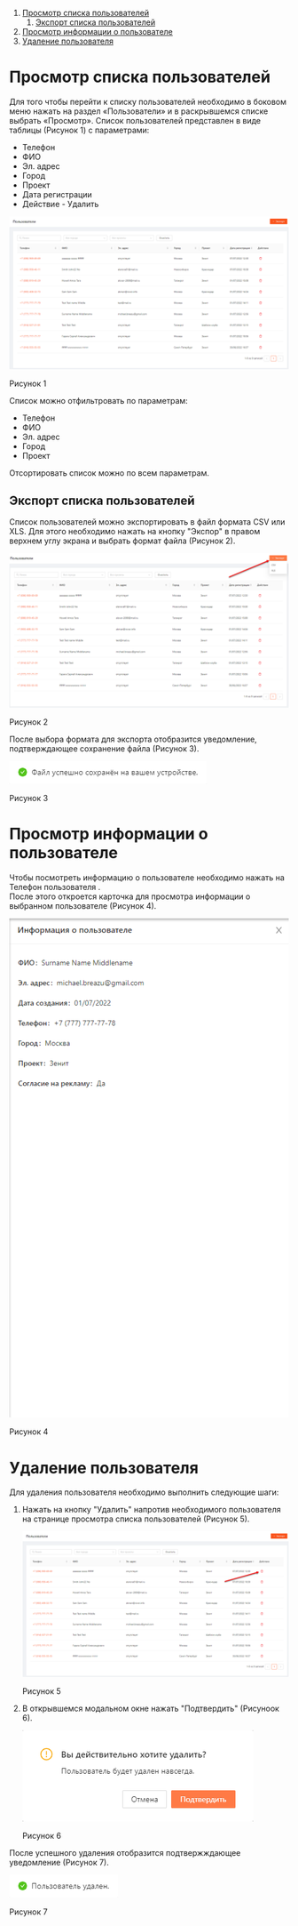1. [Просмотр списка пользователей](#просмотр-списка-пользователей)
	1. [Экспорт списка пользователей](#экспорт-списка-пользователей)
2. [Просмотр информации о пользователе](#просмотр-информации-о-пользователе)
3. [Удаление пользователя](#удаление-пользователя)

# Просмотр списка пользователей
Для того чтобы перейти к списку пользователей необходимо в боковом меню нажать на раздел «Пользователи» и в раскрывшемся списке выбрать «Просмотр».
Список пользователей представлен в виде таблицы (Рисунок 1) с параметрами:
- Телефон
- ФИО
- Эл. адрес
- Город
- Проект
- Дата регистрации
- Действие - Удалить

![Рисунок 1](images/users_1.png)

Рисунок 1

Список можно отфильтровать по параметрам:
- Телефон
- ФИО
- Эл. адрес
- Город
- Проект

Отсортировать список можно по всем параметрам.

## Экспорт списка пользователей
Список пользователей можно экспортировать в файл формата CSV или XLS. Для этого необходимо нажать на кнопку "Экспор" в правом верхнем углу экрана и выбрать формат файла (Рисунок 2).

![Рисунок 2](images/users_2.png)

Рисунок 2

После выбора формата для экспорта отобразится уведомление, подтверждающее сохранение файла (Рисунок 3).

<img class="md-img" src="images/users_3.png" alt="Рисунок 3">

Рисунок 3


# Просмотр информации о пользователе
Чтобы посмотреть информацию о пользователе необходимо нажать на Телефон пользователя .  
После этого откроется карточка для просмотра информации о выбранном пользователе (Рисунок 4).

<img class="md-img" src="images/users_4.png" alt="Рисунок 4">

Рисунок 4

# Удаление пользователя
Для удаления пользователя необходимо выполнить следующие шаги:
1. Нажать на кнопку "Удалить" напротив необходимого пользователя на странице просмотра списка пользователей (Рисунок 5).
   
   ![Рисунок 5](images/users_5.png)
   
   Рисунок 5
2. В открывшемся модальном окне нажать "Подтвердить" (Рисуноок 6).
   
   <img class="md-img" src="images/users_6.png" alt="Рисунок 6">
   
   Рисунок 6

После успешного удаления отобразится подтвержждающее уведомление (Рисунок 7).

<img class="md-img" src="images/users_7.png" alt="Рисунок 7">

Рисунок 7